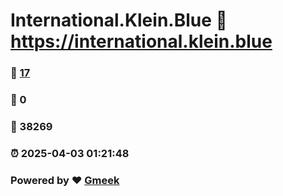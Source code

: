 # International.Klein.Blue :link: https://international.klein.blue 
### :page_facing_up: [17](https://international.klein.blue/tag.html) 
### :speech_balloon: 0 
### :hibiscus: 38269 
### :alarm_clock: 2025-04-03 01:21:48 
### Powered by :heart: [Gmeek](https://github.com/Meekdai/Gmeek)
